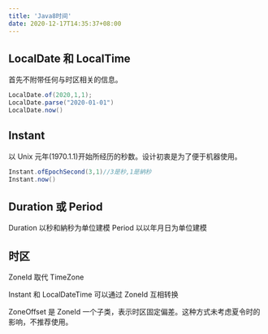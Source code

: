 ```yaml
---
title: 'Java8时间'
date: 2020-12-17T14:35:37+08:00
---
```


## LocalDate 和 LocalTime

首先不附带任何与时区相关的信息。

```java
LocalDate.of(2020,1,1);
LocalDate.parse("2020-01-01")
LocalDate.now()

```

## Instant

以 Unix 元年(1970.1.1)开始所经历的秒数。设计初衷是为了便于机器使用。

```java
Instant.ofEpochSecond(3,1)//3是秒,1是納秒
Instant.now()

```

## Duration 或 Period

Duration 以秒和納秒为单位建模
Period 以以年月日为单位建模

## 时区

ZoneId 取代 TimeZone

Instant 和 LocalDateTime 可以通过 ZoneId 互相转换

ZoneOffset 是 ZoneId 一个子类，表示时区固定偏差。这种方式未考虑夏令时的影响，不推荐使用。
